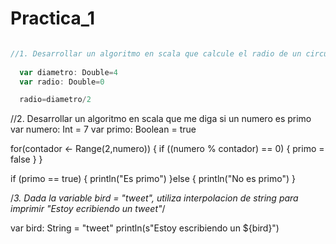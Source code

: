 # Practica_1
``` scala

//1. Desarrollar un algoritmo en scala que calcule el radio de un circulo
    
  var diametro: Double=4
  var radio: Double=0

  radio=diametro/2
  ``` 

//2. Desarrollar un algoritmo en scala que me diga si un numero es primo
var numero: Int = 7 
var primo: Boolean = true

for(contador <- Range(2,numero))
{
    if ((numero % contador) == 0)
    {
        primo = false
    }
}

if (primo == true)
{
    println("Es primo")
}else
{
    println("No es primo")
}

/*3. Dada la variable bird = "tweet", utiliza interpolacion de string para
   imprimir "Estoy ecribiendo un tweet"*/

var bird: String = "tweet"
println(s"Estoy escribiendo un ${bird}")
